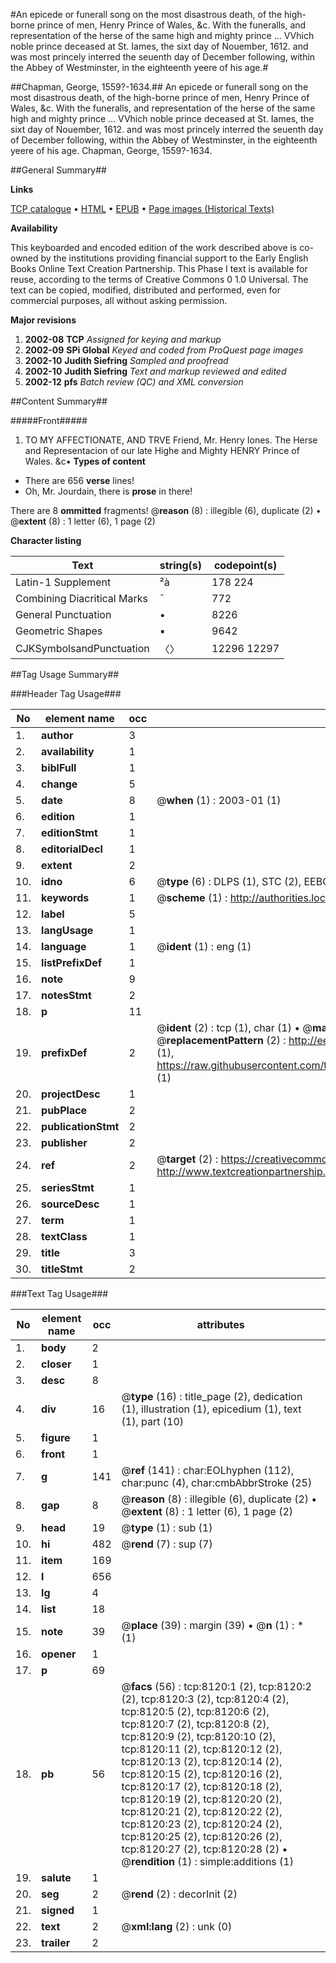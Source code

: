 #An epicede or funerall song on the most disastrous death, of the high-borne prince of men, Henry Prince of Wales, &c. With the funeralls, and representation of the herse of the same high and mighty prince ... VVhich noble prince deceased at St. Iames, the sixt day of Nouember, 1612. and was most princely interred the seuenth day of December following, within the Abbey of Westminster, in the eighteenth yeere of his age.#

##Chapman, George, 1559?-1634.##
An epicede or funerall song on the most disastrous death, of the high-borne prince of men, Henry Prince of Wales, &c. With the funeralls, and representation of the herse of the same high and mighty prince ... VVhich noble prince deceased at St. Iames, the sixt day of Nouember, 1612. and was most princely interred the seuenth day of December following, within the Abbey of Westminster, in the eighteenth yeere of his age.
Chapman, George, 1559?-1634.

##General Summary##

**Links**

[TCP catalogue](http://www.ota.ox.ac.uk/tcp/)  • 
[HTML](http://tei.it.ox.ac.uk/tcp/Texts-HTML/free/A18/A18410.html)  • 
[EPUB](http://tei.it.ox.ac.uk/tcp/Texts-EPUB/free/A18/A18410.epub) • 
[Page images (Historical Texts)](https://data.historicaltexts.jisc.ac.uk/view?pubId=eebo-99843390e&pageId=eebo-99843390e-8120-1)

**Availability**

This keyboarded and encoded edition of the
	       work described above is co-owned by the institutions
	       providing financial support to the Early English Books
	       Online Text Creation Partnership. This Phase I text is
	       available for reuse, according to the terms of Creative
	       Commons 0 1.0 Universal. The text can be copied,
	       modified, distributed and performed, even for
	       commercial purposes, all without asking permission.

**Major revisions**

1. __2002-08__ __TCP__ *Assigned for keying and markup*
1. __2002-09__ __SPi Global__ *Keyed and coded from ProQuest page images*
1. __2002-10__ __Judith Siefring__ *Sampled and proofread*
1. __2002-10__ __Judith Siefring__ *Text and markup reviewed and edited*
1. __2002-12__ __pfs__ *Batch review (QC) and XML conversion*

##Content Summary##

#####Front#####

1. TO MY AFFECTIONATE, AND TRVE Friend, Mr. Henry Iones.
The Herse and Representacion of our late Highe and Mighty HENRY Prince of Wales. &c▪
**Types of content**

  * There are 656 **verse** lines!
  * Oh, Mr. Jourdain, there is **prose** in there!

There are 8 **ommitted** fragments! 
 @__reason__ (8) : illegible (6), duplicate (2)  •  @__extent__ (8) : 1 letter (6), 1 page (2)

**Character listing**


|Text|string(s)|codepoint(s)|
|---|---|---|
|Latin-1 Supplement|²à|178 224|
|Combining             Diacritical Marks|̄|772|
|General Punctuation|•|8226|
|Geometric Shapes|▪|9642|
|CJKSymbolsandPunctuation|〈〉|12296 12297|

##Tag Usage Summary##

###Header Tag Usage###

|No|element name|occ|attributes|
|---|---|---|---|
|1.|__author__|3||
|2.|__availability__|1||
|3.|__biblFull__|1||
|4.|__change__|5||
|5.|__date__|8| @__when__ (1) : 2003-01 (1)|
|6.|__edition__|1||
|7.|__editionStmt__|1||
|8.|__editorialDecl__|1||
|9.|__extent__|2||
|10.|__idno__|6| @__type__ (6) : DLPS (1), STC (2), EEBO-CITATION (1), PROQUEST (1), VID (1)|
|11.|__keywords__|1| @__scheme__ (1) : http://authorities.loc.gov/ (1)|
|12.|__label__|5||
|13.|__langUsage__|1||
|14.|__language__|1| @__ident__ (1) : eng (1)|
|15.|__listPrefixDef__|1||
|16.|__note__|9||
|17.|__notesStmt__|2||
|18.|__p__|11||
|19.|__prefixDef__|2| @__ident__ (2) : tcp (1), char (1)  •  @__matchPattern__ (2) : ([0-9\-]+):([0-9IVX]+) (1), (.+) (1)  •  @__replacementPattern__ (2) : http://eebo.chadwyck.com/downloadtiff?vid=$1&page=$2 (1), https://raw.githubusercontent.com/textcreationpartnership/Texts/master/tcpchars.xml#$1 (1)|
|20.|__projectDesc__|1||
|21.|__pubPlace__|2||
|22.|__publicationStmt__|2||
|23.|__publisher__|2||
|24.|__ref__|2| @__target__ (2) : https://creativecommons.org/publicdomain/zero/1.0/ (1), http://www.textcreationpartnership.org/docs/. (1)|
|25.|__seriesStmt__|1||
|26.|__sourceDesc__|1||
|27.|__term__|1||
|28.|__textClass__|1||
|29.|__title__|3||
|30.|__titleStmt__|2||


###Text Tag Usage###

|No|element name|occ|attributes|
|---|---|---|---|
|1.|__body__|2||
|2.|__closer__|1||
|3.|__desc__|8||
|4.|__div__|16| @__type__ (16) : title_page (2), dedication (1), illustration (1), epicedium (1), text (1), part (10)|
|5.|__figure__|1||
|6.|__front__|1||
|7.|__g__|141| @__ref__ (141) : char:EOLhyphen (112), char:punc (4), char:cmbAbbrStroke (25)|
|8.|__gap__|8| @__reason__ (8) : illegible (6), duplicate (2)  •  @__extent__ (8) : 1 letter (6), 1 page (2)|
|9.|__head__|19| @__type__ (1) : sub (1)|
|10.|__hi__|482| @__rend__ (7) : sup (7)|
|11.|__item__|169||
|12.|__l__|656||
|13.|__lg__|4||
|14.|__list__|18||
|15.|__note__|39| @__place__ (39) : margin (39)  •  @__n__ (1) : * (1)|
|16.|__opener__|1||
|17.|__p__|69||
|18.|__pb__|56| @__facs__ (56) : tcp:8120:1 (2), tcp:8120:2 (2), tcp:8120:3 (2), tcp:8120:4 (2), tcp:8120:5 (2), tcp:8120:6 (2), tcp:8120:7 (2), tcp:8120:8 (2), tcp:8120:9 (2), tcp:8120:10 (2), tcp:8120:11 (2), tcp:8120:12 (2), tcp:8120:13 (2), tcp:8120:14 (2), tcp:8120:15 (2), tcp:8120:16 (2), tcp:8120:17 (2), tcp:8120:18 (2), tcp:8120:19 (2), tcp:8120:20 (2), tcp:8120:21 (2), tcp:8120:22 (2), tcp:8120:23 (2), tcp:8120:24 (2), tcp:8120:25 (2), tcp:8120:26 (2), tcp:8120:27 (2), tcp:8120:28 (2)  •  @__rendition__ (1) : simple:additions (1)|
|19.|__salute__|1||
|20.|__seg__|2| @__rend__ (2) : decorInit (2)|
|21.|__signed__|1||
|22.|__text__|2| @__xml:lang__ (2) : unk (0)|
|23.|__trailer__|2||
